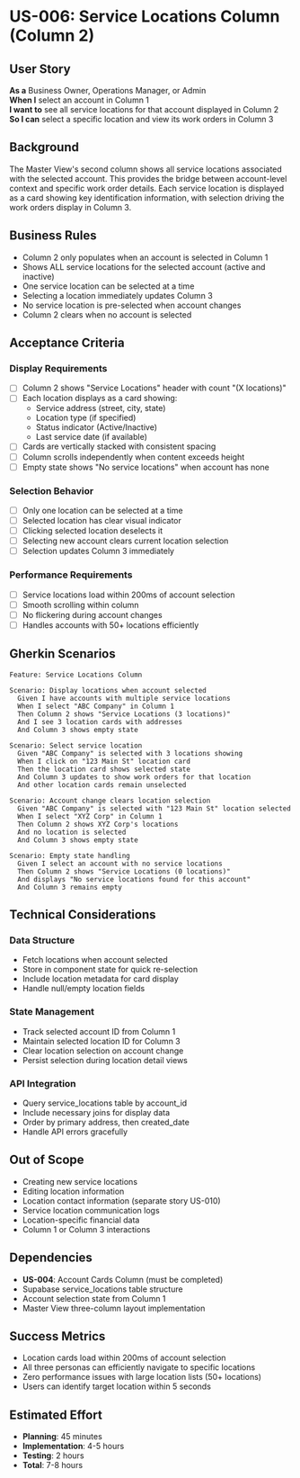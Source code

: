 # US-006: Service Locations Column (Column 2)

## User Story

**As a** Business Owner, Operations Manager, or Admin  
**When I** select an account in Column 1  
**I want to** see all service locations for that account displayed in Column 2  
**So I can** select a specific location and view its work orders in Column 3

## Background

The Master View's second column shows all service locations associated with the selected account. This provides the bridge between account-level context and specific work order details. Each service location is displayed as a card showing key identification information, with selection driving the work orders display in Column 3.

## Business Rules

- Column 2 only populates when an account is selected in Column 1
- Shows ALL service locations for the selected account (active and inactive)
- One service location can be selected at a time
- Selecting a location immediately updates Column 3
- No service location is pre-selected when account changes
- Column 2 clears when no account is selected

## Acceptance Criteria

### Display Requirements

- [ ] Column 2 shows "Service Locations" header with count "(X locations)"
- [ ] Each location displays as a card showing:
  - Service address (street, city, state)
  - Location type (if specified)
  - Status indicator (Active/Inactive)
  - Last service date (if available)
- [ ] Cards are vertically stacked with consistent spacing
- [ ] Column scrolls independently when content exceeds height
- [ ] Empty state shows "No service locations" when account has none

### Selection Behavior

- [ ] Only one location can be selected at a time
- [ ] Selected location has clear visual indicator
- [ ] Clicking selected location deselects it
- [ ] Selecting new account clears current location selection
- [ ] Selection updates Column 3 immediately

### Performance Requirements

- [ ] Service locations load within 200ms of account selection
- [ ] Smooth scrolling within column
- [ ] No flickering during account changes
- [ ] Handles accounts with 50+ locations efficiently

## Gherkin Scenarios

```gherkin
Feature: Service Locations Column

Scenario: Display locations when account selected
  Given I have accounts with multiple service locations
  When I select "ABC Company" in Column 1
  Then Column 2 shows "Service Locations (3 locations)"
  And I see 3 location cards with addresses
  And Column 3 shows empty state

Scenario: Select service location
  Given "ABC Company" is selected with 3 locations showing
  When I click on "123 Main St" location card
  Then the location card shows selected state
  And Column 3 updates to show work orders for that location
  And other location cards remain unselected

Scenario: Account change clears location selection
  Given "ABC Company" is selected with "123 Main St" location selected
  When I select "XYZ Corp" in Column 1
  Then Column 2 shows XYZ Corp's locations
  And no location is selected
  And Column 3 shows empty state

Scenario: Empty state handling
  Given I select an account with no service locations
  Then Column 2 shows "Service Locations (0 locations)"
  And displays "No service locations found for this account"
  And Column 3 remains empty
```

## Technical Considerations

### Data Structure

- Fetch locations when account selected
- Store in component state for quick re-selection
- Include location metadata for card display
- Handle null/empty location fields

### State Management

- Track selected account ID from Column 1
- Maintain selected location ID for Column 3
- Clear location selection on account change
- Persist selection during location detail views

### API Integration

- Query service_locations table by account_id
- Include necessary joins for display data
- Order by primary address, then created_date
- Handle API errors gracefully

## Out of Scope

- Creating new service locations
- Editing location information
- Location contact information (separate story US-010)
- Service location communication logs
- Location-specific financial data
- Column 1 or Column 3 interactions

## Dependencies

- **US-004**: Account Cards Column (must be completed)
- Supabase service_locations table structure
- Account selection state from Column 1
- Master View three-column layout implementation

## Success Metrics

- Location cards load within 200ms of account selection
- All three personas can efficiently navigate to specific locations
- Zero performance issues with large location lists (50+ locations)
- Users can identify target location within 5 seconds

## Estimated Effort

- **Planning**: 45 minutes
- **Implementation**: 4-5 hours
- **Testing**: 2 hours
- **Total**: 7-8 hours
